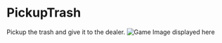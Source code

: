 # PickupTrash
Pickup the trash and give it to the dealer.
![Game Image displayed here](Image01Github.png)
